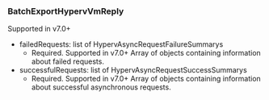 ### BatchExportHypervVmReply
Supported in v7.0+

- failedRequests: list of HypervAsyncRequestFailureSummarys
  - Required. Supported in v7.0+
    Array of objects containing information about failed requests.
- successfulRequests: list of HypervAsyncRequestSuccessSummarys
  - Required. Supported in v7.0+
  Array of objects containing information about successful asynchronous requests.
